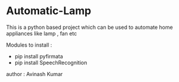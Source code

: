 # Automatic-Lamp

This is a python based project which can be used to automate home appliances like lamp , fan etc

Modules to install :

- pip install pyfirmata
- pip install SpeechRecognition

author : Avinash Kumar
